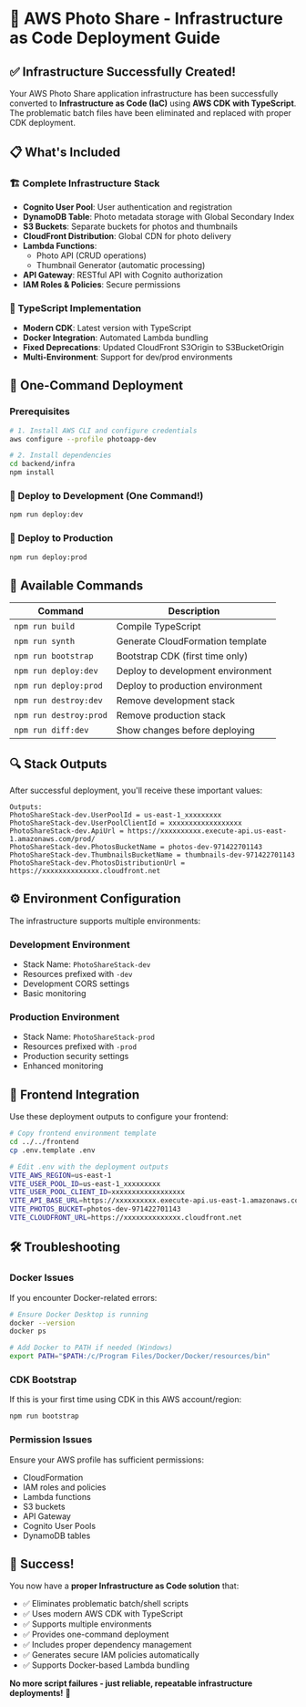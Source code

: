 # 🚀 AWS Photo Share - Infrastructure as Code Deployment Guide

## ✅ Infrastructure Successfully Created!

Your AWS Photo Share application infrastructure has been successfully converted to **Infrastructure as Code (IaC)** using **AWS CDK with TypeScript**. The problematic batch files have been eliminated and replaced with proper CDK deployment.

## 📋 What's Included

### 🏗️ Complete Infrastructure Stack

- **Cognito User Pool**: User authentication and registration
- **DynamoDB Table**: Photo metadata storage with Global Secondary Index
- **S3 Buckets**: Separate buckets for photos and thumbnails
- **CloudFront Distribution**: Global CDN for photo delivery
- **Lambda Functions**:
  - Photo API (CRUD operations)
  - Thumbnail Generator (automatic processing)
- **API Gateway**: RESTful API with Cognito authorization
- **IAM Roles & Policies**: Secure permissions

### 🔧 TypeScript Implementation

- **Modern CDK**: Latest version with TypeScript
- **Docker Integration**: Automated Lambda bundling
- **Fixed Deprecations**: Updated CloudFront S3Origin to S3BucketOrigin
- **Multi-Environment**: Support for dev/prod environments

## 🚀 One-Command Deployment

### Prerequisites

```bash
# 1. Install AWS CLI and configure credentials
aws configure --profile photoapp-dev

# 2. Install dependencies
cd backend/infra
npm install
```

### 🎯 Deploy to Development (One Command!)

```bash
npm run deploy:dev
```

### 🎯 Deploy to Production

```bash
npm run deploy:prod
```

## 📝 Available Commands

| Command                | Description                       |
| ---------------------- | --------------------------------- |
| `npm run build`        | Compile TypeScript                |
| `npm run synth`        | Generate CloudFormation template  |
| `npm run bootstrap`    | Bootstrap CDK (first time only)   |
| `npm run deploy:dev`   | Deploy to development environment |
| `npm run deploy:prod`  | Deploy to production environment  |
| `npm run destroy:dev`  | Remove development stack          |
| `npm run destroy:prod` | Remove production stack           |
| `npm run diff:dev`     | Show changes before deploying     |

## 🔍 Stack Outputs

After successful deployment, you'll receive these important values:

```
Outputs:
PhotoShareStack-dev.UserPoolId = us-east-1_xxxxxxxxx
PhotoShareStack-dev.UserPoolClientId = xxxxxxxxxxxxxxxxxx
PhotoShareStack-dev.ApiUrl = https://xxxxxxxxxx.execute-api.us-east-1.amazonaws.com/prod/
PhotoShareStack-dev.PhotosBucketName = photos-dev-971422701143
PhotoShareStack-dev.ThumbnailsBucketName = thumbnails-dev-971422701143
PhotoShareStack-dev.PhotosDistributionUrl = https://xxxxxxxxxxxxxx.cloudfront.net
```

## ⚙️ Environment Configuration

The infrastructure supports multiple environments:

### Development Environment

- Stack Name: `PhotoShareStack-dev`
- Resources prefixed with `-dev`
- Development CORS settings
- Basic monitoring

### Production Environment

- Stack Name: `PhotoShareStack-prod`
- Resources prefixed with `-prod`
- Production security settings
- Enhanced monitoring

## 🔗 Frontend Integration

Use these deployment outputs to configure your frontend:

```bash
# Copy frontend environment template
cd ../../frontend
cp .env.template .env

# Edit .env with the deployment outputs
VITE_AWS_REGION=us-east-1
VITE_USER_POOL_ID=us-east-1_xxxxxxxxx
VITE_USER_POOL_CLIENT_ID=xxxxxxxxxxxxxxxxxx
VITE_API_BASE_URL=https://xxxxxxxxxx.execute-api.us-east-1.amazonaws.com/prod
VITE_PHOTOS_BUCKET=photos-dev-971422701143
VITE_CLOUDFRONT_URL=https://xxxxxxxxxxxxxx.cloudfront.net
```

## 🛠️ Troubleshooting

### Docker Issues

If you encounter Docker-related errors:

```bash
# Ensure Docker Desktop is running
docker --version
docker ps

# Add Docker to PATH if needed (Windows)
export PATH="$PATH:/c/Program Files/Docker/Docker/resources/bin"
```

### CDK Bootstrap

If this is your first time using CDK in this AWS account/region:

```bash
npm run bootstrap
```

### Permission Issues

Ensure your AWS profile has sufficient permissions:

- CloudFormation
- IAM roles and policies
- Lambda functions
- S3 buckets
- API Gateway
- Cognito User Pools
- DynamoDB tables

## 🎉 Success!

You now have a **proper Infrastructure as Code solution** that:

- ✅ Eliminates problematic batch/shell scripts
- ✅ Uses modern AWS CDK with TypeScript
- ✅ Supports multiple environments
- ✅ Provides one-command deployment
- ✅ Includes proper dependency management
- ✅ Generates secure IAM policies automatically
- ✅ Supports Docker-based Lambda bundling

**No more script failures - just reliable, repeatable infrastructure deployments!** 🚀
